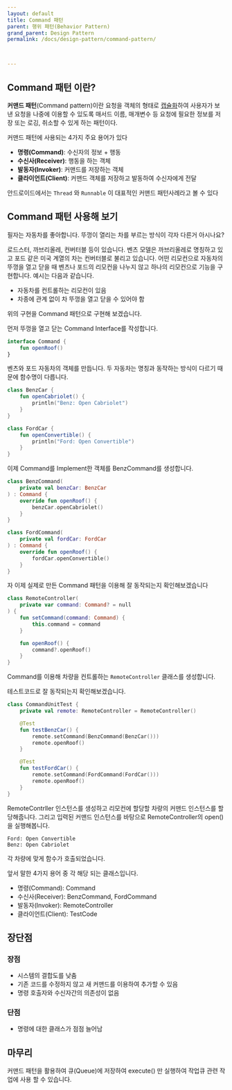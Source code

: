 ```yaml
---
layout: default
title: Command 패턴
parent: 행위 패턴(Behavior Pattern)
grand_parent: Design Pattern
permalink: /docs/design-pattern/command-pattern/



---
```




## Command 패턴 이란?

**커맨드 패턴**(Command pattern)이란 요청을 객체의 형태로 [캡슐화](https://ko.wikipedia.org/wiki/캡슐화)하여 사용자가 보낸 요청을 나중에 이용할 수 있도록 매서드 이름, 매개변수 등 요청에 필요한 정보를 저장 또는 로깅, 취소할 수 있게 하는 패턴이다.

커맨드 패턴에 사용되는 4가지 주요 용어가 있다

- **명령(Command)**: 수신자의 정보 + 행동
- **수신사(Receiver)**: 행동을 하는 객체
- **발동자(Invoker)**: 커맨드를 저장하는 객체
- **클라이언트(Client)**: 커맨드 객체를 저장하고 발동하여 수신자에게 전달

안드로이드에서는 `Thread` 와 `Runnable` 이 대표적인 커맨드 패턴사례라고 볼 수 있다

## Command 패턴 사용해 보기

필자는 자동차를 좋아합니다. 뚜껑이 열리는 차를 부르는 방식이 각자 다른거 아시나요?

로드스터, 까브리올레, 컨버터블 등이 있습니다. 벤츠 모델은 까브리올레로 명칭하고 있고 포드 같은 미국 계열의 차는 컨버터블로 불리고 있습니다. 어떤 리모컨으로 자동차의 뚜껑을 열고 닫을 때 벤츠나 포드의 리모컨을 나누지 않고 하나의 리모컨으로 기능을 구현합니다. 예시는 다음과 같습니다.

- 자동차를 컨트롤하는 리모컨이 있음
- 차종에 관계 없이 차 뚜껑을 열고 닫을 수 있어야 함

위의 구현을 Command 패턴으로 구현해 보겠습니다.

먼저 뚜껑을 열고 닫는 Command Interface를 작성합니다.

```kotlin
interface Command {
    fun openRoof()
}
```

벤츠와 포드 자동차의 객체를 만듭니다. 두 자동차는 명칭과 동작하는 방식이 다르기 때문에 함수명이 다릅니다.

```kotlin
class BenzCar {
    fun openCabriolet() {
        println("Benz: Open Cabriolet")
    }
}
```

```kotlin
class FordCar {
    fun openConvertible() {
        println("Ford: Open Convertible")
    }
}
```

이제 Command를 Implement한 객체를 BenzCommand를 생성합니다.

```kotlin
class BenzCommand(
    private val benzCar: BenzCar
) : Command {
    override fun openRoof() {
        benzCar.openCabriolet()
    }
}
```

```kotlin
class FordCommand(
    private val fordCar: FordCar
) : Command {
    override fun openRoof() {
        fordCar.openConvertible()
    }
}
```

자 이제 실제로 만든 Command 패턴을 이용해 잘 동작되는지 확인해보겠습니다

```kotlin
class RemoteController(
    private var command: Command? = null
) {
    fun setCommand(command: Command) {
        this.command = command
    }

    fun openRoof() {
        command?.openRoof()
    }
}
```

Command를 이용해 차량을 컨트롤하는 `RemoteController` 클래스를 생성합니다.

테스트코드로 잘 동작되는지 확인해보겠습니다.

```kotlin
class CommandUnitTest {
    private val remote: RemoteController = RemoteController()

    @Test
    fun testBenzCar() {
        remote.setCommand(BenzCommand(BenzCar()))
        remote.openRoof()
    }

    @Test
    fun testFordCar() {
        remote.setCommand(FordCommand(FordCar()))
        remote.openRoof()
    }
}
```

RemoteContrller 인스턴스를 생성하고 리모컨에 할당할 차량의 커맨드 인스턴스를 할당해줍니다.
그리고 입력된 커맨드 인스턴스를 바탕으로 RemoteController의 open()을 실행해봅니다. 

```
Ford: Open Convertible
Benz: Open Cabriolet
```

각 차량에 맞게 함수가 호출되었습니다. 



앞서 말한 4가지 용어 중 각 해당 되는 클래스입니다.

- 명령(Command): Command
- 수신사(Receiver): BenzCommand, FordCommand
- 발동자(Invoker): RemoteController
- 클라이언트(Client): TestCode 



## 장단점

### 장점

- 시스템의 결합도를 낮춤
- 기존 코드를 수정하지 않고 새 커맨드를 이용하여 추가할 수 있음
- 명령 호출자와 수신자간의 의존성이 없음

### 단점

- 명령에 대한 클래스가 점점 늘어남



## 마무리

커맨드 패턴을 활용하여 큐(Queue)에 저장하여 execute() 만 실행하여 작업큐 관련 작업에 사용 할 수 있습니다. 